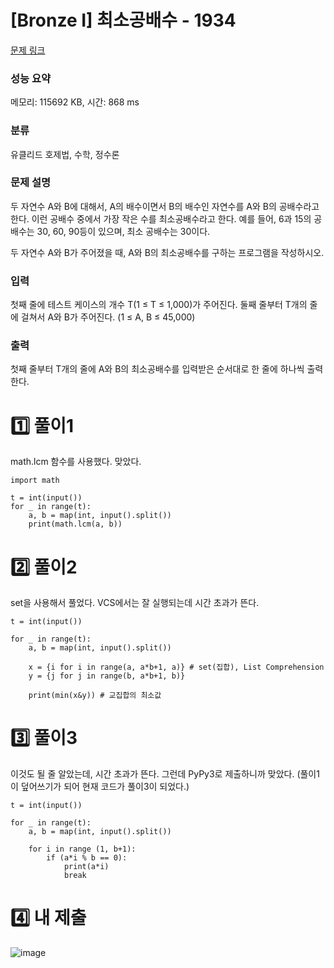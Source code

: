 # [Bronze I] 최소공배수 - 1934 

[문제 링크](https://www.acmicpc.net/problem/1934) 

### 성능 요약

메모리: 115692 KB, 시간: 868 ms

### 분류

유클리드 호제법, 수학, 정수론

### 문제 설명

<p>두 자연수 A와 B에 대해서, A의 배수이면서 B의 배수인 자연수를 A와 B의 공배수라고 한다. 이런 공배수 중에서 가장 작은 수를 최소공배수라고 한다. 예를 들어, 6과 15의 공배수는 30, 60, 90등이 있으며, 최소 공배수는 30이다.</p>

<p>두 자연수 A와 B가 주어졌을 때, A와 B의 최소공배수를 구하는 프로그램을 작성하시오.</p>

### 입력 

 <p>첫째 줄에 테스트 케이스의 개수 T(1 ≤ T ≤ 1,000)가 주어진다. 둘째 줄부터 T개의 줄에 걸쳐서 A와 B가 주어진다. (1 ≤ A, B ≤ 45,000)</p>

### 출력 

 <p>첫째 줄부터 T개의 줄에 A와 B의 최소공배수를 입력받은 순서대로 한 줄에 하나씩 출력한다.</p>

# 1️⃣ 풀이1
math.lcm 함수를 사용했다. 맞았다.
```
import math

t = int(input())
for _ in range(t):
    a, b = map(int, input().split())
    print(math.lcm(a, b))
```
# 2️⃣ 풀이2
set을 사용해서 풀었다. VCS에서는 잘 실행되는데 시간 초과가 뜬다.
```
t = int(input())

for _ in range(t):
    a, b = map(int, input().split())

    x = {i for i in range(a, a*b+1, a)} # set(집합), List Comprehension
    y = {j for j in range(b, a*b+1, b)}

    print(min(x&y)) # 교집합의 최소값
```
# 3️⃣ 풀이3
이것도 될 줄 알았는데, 시간 초과가 뜬다. 그런데 PyPy3로 제출하니까 맞았다. (풀이1이 덮어쓰기가 되어 현재 코드가 풀이3이 되었다.)
```
t = int(input())

for _ in range(t):
    a, b = map(int, input().split())

    for i in range (1, b+1):
        if (a*i % b == 0):
            print(a*i)
            break
```
# 4️⃣ 내 제출
![image](https://github.com/mango606/baekjoon-hub/assets/75062110/dc0711e9-66d0-4730-af91-4d15834f7059)
